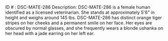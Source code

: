 ID # : DSC-MATE-286
Description: DSC-MATE-286 is a female human identified as a licensed veterinarian. She stands at approximately 5'6" in height and weighs around 145 lbs. DSC-MATE-286 has distinct orange tiger stripes on her cheeks and a permanent smile on her face. Her eyes are obscured by normal glasses, and she frequently wears a blonde ushanka on her head with a jade earring on her left ear.